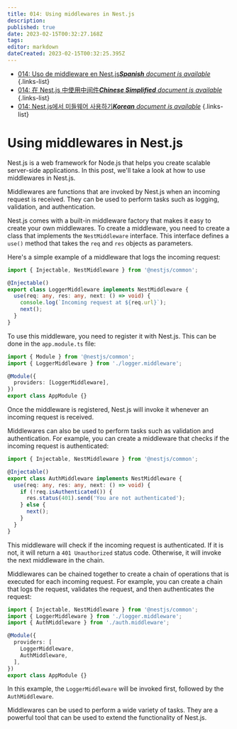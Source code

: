 ```yaml
---
title: 014: Using middlewares in Nest.js
description: 
published: true
date: 2023-02-15T00:32:27.168Z
tags: 
editor: markdown
dateCreated: 2023-02-15T00:32:25.395Z
---
```


- [014: Uso de middleware en Nest.js***Spanish** document is available*](/es/Knowledge-base/Nest-js/Learning/014-using-middlewares-in-nest-js)
{.links-list}
- [014: 在 Nest.js 中使用中间件***Chinese Simplified** document is available*](/zh/Knowledge-base/Nest-js/Learning/014-using-middlewares-in-nest-js)
{.links-list}
- [014: Nest.js에서 미들웨어 사용하기***Korean** document is available*](/ko/Knowledge-base/Nest-js/Learning/014-using-middlewares-in-nest-js)
{.links-list}


# Using middlewares in Nest.js

Nest.js is a web framework for Node.js that helps you create scalable server-side applications. In this post, we'll take a look at how to use middlewares in Nest.js.

Middlewares are functions that are invoked by Nest.js when an incoming request is received. They can be used to perform tasks such as logging, validation, and authentication.

Nest.js comes with a built-in middleware factory that makes it easy to create your own middlewares. To create a middleware, you need to create a class that implements the `NestMiddleware` interface. This interface defines a `use()` method that takes the `req` and `res` objects as parameters.

Here's a simple example of a middleware that logs the incoming request:

```typescript
import { Injectable, NestMiddleware } from '@nestjs/common';

@Injectable()
export class LoggerMiddleware implements NestMiddleware {
  use(req: any, res: any, next: () => void) {
    console.log(`Incoming request at ${req.url}`);
    next();
  }
}
```

To use this middleware, you need to register it with Nest.js. This can be done in the `app.module.ts` file:

```typescript
import { Module } from '@nestjs/common';
import { LoggerMiddleware } from './logger.middleware';

@Module({
  providers: [LoggerMiddleware],
})
export class AppModule {}
```

Once the middleware is registered, Nest.js will invoke it whenever an incoming request is received.

Middlewares can also be used to perform tasks such as validation and authentication. For example, you can create a middleware that checks if the incoming request is authenticated:

```typescript
import { Injectable, NestMiddleware } from '@nestjs/common';

@Injectable()
export class AuthMiddleware implements NestMiddleware {
  use(req: any, res: any, next: () => void) {
    if (!req.isAuthenticated()) {
      res.status(401).send('You are not authenticated');
    } else {
      next();
    }
  }
}
```

This middleware will check if the incoming request is authenticated. If it is not, it will return a `401 Unauthorized` status code. Otherwise, it will invoke the next middleware in the chain.

Middlewares can be chained together to create a chain of operations that is executed for each incoming request. For example, you can create a chain that logs the request, validates the request, and then authenticates the request:

```typescript
import { Injectable, NestMiddleware } from '@nestjs/common';
import { LoggerMiddleware } from './logger.middleware';
import { AuthMiddleware } from './auth.middleware';

@Module({
  providers: [
    LoggerMiddleware,
    AuthMiddleware,
  ],
})
export class AppModule {}
```

In this example, the `LoggerMiddleware` will be invoked first, followed by the `AuthMiddleware`.

Middlewares can be used to perform a wide variety of tasks. They are a powerful tool that can be used to extend the functionality of Nest.js.